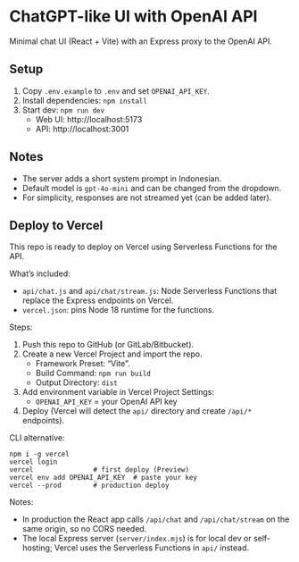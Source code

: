 # ChatGPT-like UI with OpenAI API

Minimal chat UI (React + Vite) with an Express proxy to the OpenAI API.

## Setup

1. Copy `.env.example` to `.env` and set `OPENAI_API_KEY`.
2. Install dependencies: `npm install`
3. Start dev: `npm run dev`
   - Web UI: http://localhost:5173
   - API: http://localhost:3001

## Notes

- The server adds a short system prompt in Indonesian.
- Default model is `gpt-4o-mini` and can be changed from the dropdown.
- For simplicity, responses are not streamed yet (can be added later).

## Deploy to Vercel

This repo is ready to deploy on Vercel using Serverless Functions for the API.

What’s included:
- `api/chat.js` and `api/chat/stream.js`: Node Serverless Functions that replace the Express endpoints on Vercel.
- `vercel.json`: pins Node 18 runtime for the functions.

Steps:
1. Push this repo to GitHub (or GitLab/Bitbucket).
2. Create a new Vercel Project and import the repo.
   - Framework Preset: “Vite”.
   - Build Command: `npm run build`
   - Output Directory: `dist`
3. Add environment variable in Vercel Project Settings:
   - `OPENAI_API_KEY` = your OpenAI API key
4. Deploy (Vercel will detect the `api/` directory and create `/api/*` endpoints).

CLI alternative:
```
npm i -g vercel
vercel login
vercel               # first deploy (Preview)
vercel env add OPENAI_API_KEY  # paste your key
vercel --prod        # production deploy
```

Notes:
- In production the React app calls `/api/chat` and `/api/chat/stream` on the same origin, so no CORS needed.
- The local Express server (`server/index.mjs`) is for local dev or self-hosting; Vercel uses the Serverless Functions in `api/` instead.
